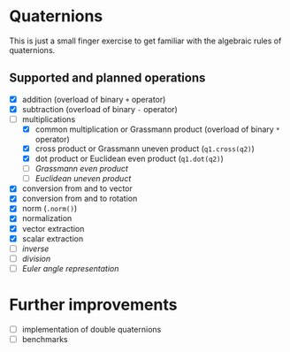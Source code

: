 # Quaternions

This is just a small finger exercise to get familiar with the algebraic rules of quaternions.

## Supported and planned operations

- [x] addition (overload of binary `+` operator)
- [x] subtraction (overload of binary `-` operator)
- [ ] multiplications
  - [x] common multiplication or Grassmann product (overload of binary `*` operator) 
  - [x] cross product or Grassmann uneven product (`q1.cross(q2)`)
  - [x] dot product or Euclidean even product (`q1.dot(q2)`)
  - [ ] _Grassmann even product_
  - [ ] _Euclidean uneven product_
- [x] conversion from and to vector
- [x] conversion from and to rotation
- [x] norm (`.norm()`)
- [x] normalization
- [x] vector extraction
- [x] scalar extraction
- [ ] _inverse_
- [ ] _division_
- [ ] _Euler angle representation_

# Further improvements

- [ ] implementation of double quaternions
- [ ] benchmarks

